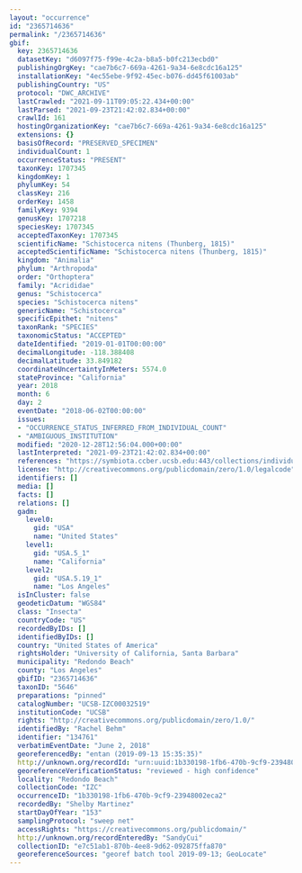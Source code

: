 ```yaml
---
layout: "occurrence"
id: "2365714636"
permalink: "/2365714636"
gbif:
  key: 2365714636
  datasetKey: "d6097f75-f99e-4c2a-b8a5-b0fc213ecbd0"
  publishingOrgKey: "cae7b6c7-669a-4261-9a34-6e8cdc16a125"
  installationKey: "4ec55ebe-9f92-45ec-b076-dd45f61003ab"
  publishingCountry: "US"
  protocol: "DWC_ARCHIVE"
  lastCrawled: "2021-09-11T09:05:22.434+00:00"
  lastParsed: "2021-09-23T21:42:02.834+00:00"
  crawlId: 161
  hostingOrganizationKey: "cae7b6c7-669a-4261-9a34-6e8cdc16a125"
  extensions: {}
  basisOfRecord: "PRESERVED_SPECIMEN"
  individualCount: 1
  occurrenceStatus: "PRESENT"
  taxonKey: 1707345
  kingdomKey: 1
  phylumKey: 54
  classKey: 216
  orderKey: 1458
  familyKey: 9394
  genusKey: 1707218
  speciesKey: 1707345
  acceptedTaxonKey: 1707345
  scientificName: "Schistocerca nitens (Thunberg, 1815)"
  acceptedScientificName: "Schistocerca nitens (Thunberg, 1815)"
  kingdom: "Animalia"
  phylum: "Arthropoda"
  order: "Orthoptera"
  family: "Acrididae"
  genus: "Schistocerca"
  species: "Schistocerca nitens"
  genericName: "Schistocerca"
  specificEpithet: "nitens"
  taxonRank: "SPECIES"
  taxonomicStatus: "ACCEPTED"
  dateIdentified: "2019-01-01T00:00:00"
  decimalLongitude: -118.388408
  decimalLatitude: 33.849182
  coordinateUncertaintyInMeters: 5574.0
  stateProvince: "California"
  year: 2018
  month: 6
  day: 2
  eventDate: "2018-06-02T00:00:00"
  issues:
  - "OCCURRENCE_STATUS_INFERRED_FROM_INDIVIDUAL_COUNT"
  - "AMBIGUOUS_INSTITUTION"
  modified: "2020-12-28T12:56:04.000+00:00"
  lastInterpreted: "2021-09-23T21:42:02.834+00:00"
  references: "https://symbiota.ccber.ucsb.edu:443/collections/individual/index.php?occid=134761"
  license: "http://creativecommons.org/publicdomain/zero/1.0/legalcode"
  identifiers: []
  media: []
  facts: []
  relations: []
  gadm:
    level0:
      gid: "USA"
      name: "United States"
    level1:
      gid: "USA.5_1"
      name: "California"
    level2:
      gid: "USA.5.19_1"
      name: "Los Angeles"
  isInCluster: false
  geodeticDatum: "WGS84"
  class: "Insecta"
  countryCode: "US"
  recordedByIDs: []
  identifiedByIDs: []
  country: "United States of America"
  rightsHolder: "University of California, Santa Barbara"
  municipality: "Redondo Beach"
  county: "Los Angeles"
  gbifID: "2365714636"
  taxonID: "5646"
  preparations: "pinned"
  catalogNumber: "UCSB-IZC00032519"
  institutionCode: "UCSB"
  rights: "http://creativecommons.org/publicdomain/zero/1.0/"
  identifiedBy: "Rachel Behm"
  identifier: "134761"
  verbatimEventDate: "June 2, 2018"
  georeferencedBy: "entan (2019-09-13 15:35:35)"
  http://unknown.org/recordId: "urn:uuid:1b330198-1fb6-470b-9cf9-23948002eca2"
  georeferenceVerificationStatus: "reviewed - high confidence"
  locality: "Redondo Beach"
  collectionCode: "IZC"
  occurrenceID: "1b330198-1fb6-470b-9cf9-23948002eca2"
  recordedBy: "Shelby Martinez"
  startDayOfYear: "153"
  samplingProtocol: "sweep net"
  accessRights: "https://creativecommons.org/publicdomain/"
  http://unknown.org/recordEnteredBy: "SandyCui"
  collectionID: "e7c51ab1-870b-4ee8-9d62-092875ffa870"
  georeferenceSources: "georef batch tool 2019-09-13; GeoLocate"
---
```

